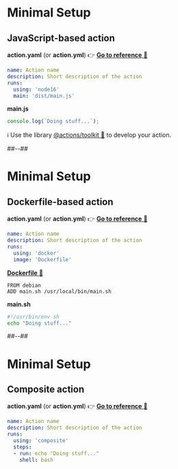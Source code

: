 <!-- .slide: class="with-code" -->

# Minimal Setup

## JavaScript-based action

**action.yaml** (or **action.yml**) 👉 [**Go to reference** 🔗](https://docs.github.com/en/actions/creating-actions/metadata-syntax-for-github-actions)

```yaml
name: Action name
description: Short description of the action
runs:
  using: 'node16'
  main: 'dist/main.js'
```

**main.js**

```js
console.log(`Doing stuff...`);
```

ℹ️ Use the library [@actions/toolkit 🔗](https://github.com/actions/toolkit) to develop your action.

##--##

<!-- .slide: class="with-code" -->

# Minimal Setup

## Dockerfile-based action

**action.yaml** (or **action.yml**) 👉 [**Go to reference** 🔗](https://docs.github.com/en/actions/creating-actions/metadata-syntax-for-github-actions)

```yaml
name: Action name
description: Short description of the action
runs:
  using: 'docker'
  image: 'Dockerfile'
```

[**Dockerfile** 🔗](https://docs.github.com/en/actions/creating-actions/dockerfile-support-for-github-actions)

```Dockefile
FROM debian
ADD main.sh /usr/local/bin/main.sh
```

**main.sh**

```bash
#!/usr/bin/env sh
echo "Doing stuff..."
```

##--##

<!-- .slide: class="with-code" -->

# Minimal Setup

## Composite action

**action.yaml** (or **action.yml**) 👉 [**Go to reference** 🔗](https://docs.github.com/en/actions/creating-actions/metadata-syntax-for-github-actions)

```yaml
name: Action name
description: Short description of the action
runs:
  using: 'composite'
  steps:
  - run: echo "Doing stuff..."
    shell: bash
```

